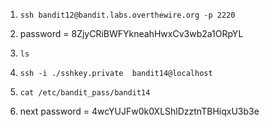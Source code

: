 
1. ```ssh bandit12@bandit.labs.overthewire.org -p 2220```

2. password = 8ZjyCRiBWFYkneahHwxCv3wb2a1ORpYL

3. ```ls```

4. ```ssh -i ./sshkey.private  bandit14@localhost```

5. ```cat /etc/bandit_pass/bandit14```

6. next password = 4wcYUJFw0k0XLShlDzztnTBHiqxU3b3e
